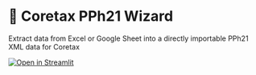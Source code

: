 # 🎈 Coretax PPh21 Wizard
Extract data from Excel or Google Sheet into a directly importable PPh21 XML data for Coretax


[![Open in Streamlit](https://static.streamlit.io/badges/streamlit_badge_black_white.svg)](https://pph21-orientcomp.streamlit.app)
